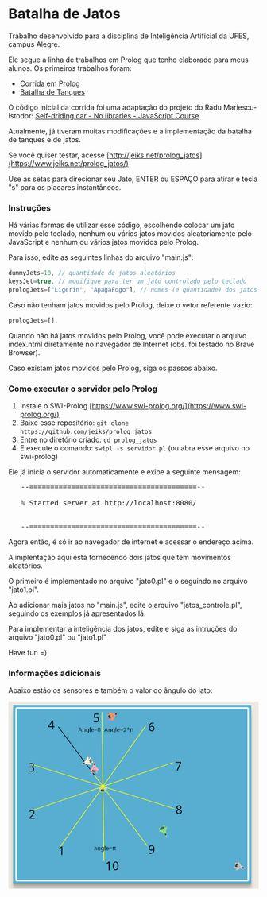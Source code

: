 # Batalha de Jatos

Trabalho desenvolvido para a disciplina de Inteligência Artificial da UFES, campus Alegre.

Ele segue a linha de trabalhos em Prolog que tenho elaborado para meus alunos. Os primeiros trabalhos foram:
* [Corrida em Prolog](https://github.com/jeiks/corrida_em_prolog)
* [Batalha de Tanques](https://github.com/jeiks/batalha_tanques)

O código inicial da corrida foi uma adaptação do projeto do Radu Mariescu-Istodor:
[Self-driding car - No libraries - JavaScript Course](https://www.youtube.com/watch?v=NkI9ia2cLhc)

Atualmente, já tiveram muitas modificações e a implementação da batalha de tanques e de jatos.

Se você quiser testar, acesse [http://jeiks.net/prolog_jatos](https://www.jeiks.net/prolog_jatos/)

Use as setas para direcionar seu Jato, ENTER ou ESPAÇO para atirar e tecla "s" para os placares instantâneos.
 
### Instruções
Há várias formas de utilizar esse código, escolhendo colocar um jato movido pelo teclado, nenhum ou vários jatos movidos aleatoriamente pelo JavaScript e nenhum ou vários jatos movidos pelo Prolog.

Para isso, edite as seguintes linhas do arquivo "main.js":

```js
dummyJets=10, // quantidade de jatos aleatórios
keysJet=true, // modifique para ter um jato controlado pelo teclado
prologJets=["Ligerin", "ApagaFogo"], // nomes (e quantidade) dos jatos movidos pelo prolog
```

Caso não tenham jatos movidos pelo Prolog, deixe o vetor referente vazio:
```js
prologJets=[],
```

Quando não há jatos movidos pelo Prolog, você pode executar o arquivo index.html diretamente no navegador de Internet (obs. foi testado no Brave Browser).

Caso existam jatos movidos pelo Prolog, siga os passos abaixo.

### Como executar o servidor pelo Prolog

1. Instale o SWI-Prolog [https://www.swi-prolog.org/](https://www.swi-prolog.org/)
2. Baixe esse repositório: ``git clone https://github.com/jeiks/prolog_jatos``
3. Entre no diretório criado: ``cd prolog_jatos``
4. E execute o comando: ``swipl -s servidor.pl`` (ou abra esse arquivo no swi-prolog)

Ele já inicia o servidor automaticamente e exibe a seguinte mensagem:
<pre>
   --========================================--

   % Started server at http://localhost:8080/


   --========================================--
</pre>

Agora então, é só ir ao navegador de internet e acessar o endereço acima.

A implentação aqui está fornecendo dois jatos que tem movimentos aleatórios.

O primeiro é implementado no arquivo "jato0.pl" e o seguindo no arquivo "jato1.pl".

Ao adicionar mais jatos no "main.js", edite o arquivo "jatos_controle.pl", seguindo os exemplos já apresentados lá.

Para implementar a inteligência dos jatos, edite e siga as intruções do arquivo "jato0.pl" ou "jato1.pl"

Have fun =)

### Informações adicionais

Abaixo estão os sensores e também o valor do ângulo do jato:

![informação](./doc/info.png)
